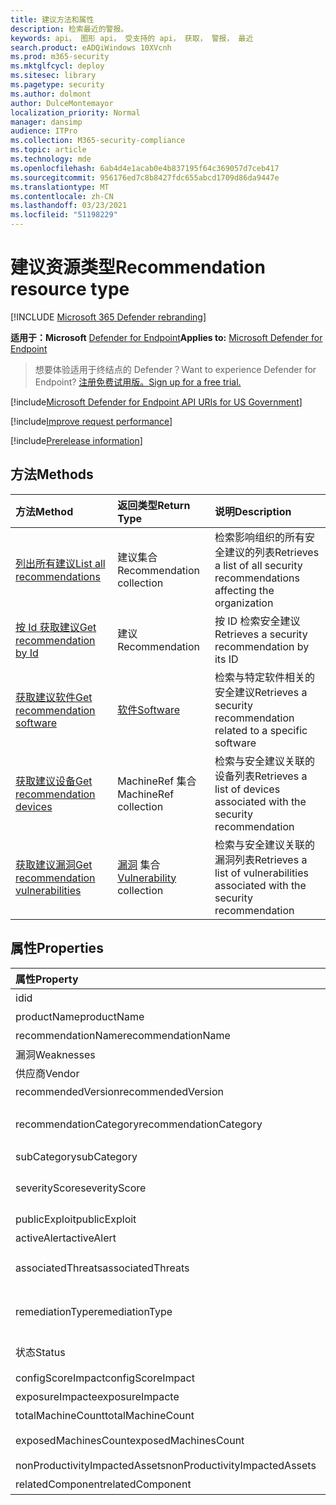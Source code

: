 ```yaml
---
title: 建议方法和属性
description: 检索最近的警报。
keywords: api， 图形 api， 受支持的 api， 获取， 警报， 最近
search.product: eADQiWindows 10XVcnh
ms.prod: m365-security
ms.mktglfcycl: deploy
ms.sitesec: library
ms.pagetype: security
ms.author: dolmont
author: DulceMontemayor
localization_priority: Normal
manager: dansimp
audience: ITPro
ms.collection: M365-security-compliance
ms.topic: article
ms.technology: mde
ms.openlocfilehash: 6ab4d4e1acab0e4b837195f64c369057d7ceb417
ms.sourcegitcommit: 956176ed7c8b8427fdc655abcd1709d86da9447e
ms.translationtype: MT
ms.contentlocale: zh-CN
ms.lasthandoff: 03/23/2021
ms.locfileid: "51198229"
---
```

# <a name="recommendation-resource-type"></a><span data-ttu-id="9e55a-104">建议资源类型</span><span class="sxs-lookup"><span data-stu-id="9e55a-104">Recommendation resource type</span></span>

[!INCLUDE [Microsoft 365 Defender rebranding](../../includes/microsoft-defender.md)]


<span data-ttu-id="9e55a-105">**适用于：Microsoft** [Defender for Endpoint](https://go.microsoft.com/fwlink/?linkid=2154037)</span><span class="sxs-lookup"><span data-stu-id="9e55a-105">**Applies to:** [Microsoft Defender for Endpoint](https://go.microsoft.com/fwlink/?linkid=2154037)</span></span>

> <span data-ttu-id="9e55a-106">想要体验适用于终结点的 Defender？</span><span class="sxs-lookup"><span data-stu-id="9e55a-106">Want to experience Defender for Endpoint?</span></span> [<span data-ttu-id="9e55a-107">注册免费试用版。</span><span class="sxs-lookup"><span data-stu-id="9e55a-107">Sign up for a free trial.</span></span>](https://www.microsoft.com/microsoft-365/windows/microsoft-defender-atp?ocid=docs-wdatp-exposedapis-abovefoldlink) 

[!include[Microsoft Defender for Endpoint API URIs for US Government](../../includes/microsoft-defender-api-usgov.md)]

[!include[Improve request performance](../../includes/improve-request-performance.md)]


[!include[Prerelease information](../../includes/prerelease.md)]

## <a name="methods"></a><span data-ttu-id="9e55a-108">方法</span><span class="sxs-lookup"><span data-stu-id="9e55a-108">Methods</span></span>
<span data-ttu-id="9e55a-109">方法</span><span class="sxs-lookup"><span data-stu-id="9e55a-109">Method</span></span> |<span data-ttu-id="9e55a-110">返回类型</span><span class="sxs-lookup"><span data-stu-id="9e55a-110">Return Type</span></span> |<span data-ttu-id="9e55a-111">说明</span><span class="sxs-lookup"><span data-stu-id="9e55a-111">Description</span></span>
:---|:---|:---
[<span data-ttu-id="9e55a-112">列出所有建议</span><span class="sxs-lookup"><span data-stu-id="9e55a-112">List all recommendations</span></span>](get-all-recommendations.md) | <span data-ttu-id="9e55a-113">建议集合</span><span class="sxs-lookup"><span data-stu-id="9e55a-113">Recommendation collection</span></span> | <span data-ttu-id="9e55a-114">检索影响组织的所有安全建议的列表</span><span class="sxs-lookup"><span data-stu-id="9e55a-114">Retrieves a list of all security recommendations affecting the organization</span></span>
[<span data-ttu-id="9e55a-115">按 Id 获取建议</span><span class="sxs-lookup"><span data-stu-id="9e55a-115">Get recommendation by Id</span></span>](get-recommendation-by-id.md) | <span data-ttu-id="9e55a-116">建议</span><span class="sxs-lookup"><span data-stu-id="9e55a-116">Recommendation</span></span> | <span data-ttu-id="9e55a-117">按 ID 检索安全建议</span><span class="sxs-lookup"><span data-stu-id="9e55a-117">Retrieves a security recommendation by its ID</span></span>
[<span data-ttu-id="9e55a-118">获取建议软件</span><span class="sxs-lookup"><span data-stu-id="9e55a-118">Get recommendation software</span></span>](get-recommendation-software.md)| [<span data-ttu-id="9e55a-119">软件</span><span class="sxs-lookup"><span data-stu-id="9e55a-119">Software</span></span>](software.md) | <span data-ttu-id="9e55a-120">检索与特定软件相关的安全建议</span><span class="sxs-lookup"><span data-stu-id="9e55a-120">Retrieves a security recommendation related to a specific software</span></span>
[<span data-ttu-id="9e55a-121">获取建议设备</span><span class="sxs-lookup"><span data-stu-id="9e55a-121">Get recommendation devices</span></span>](get-recommendation-machines.md)|<span data-ttu-id="9e55a-122">MachineRef 集合</span><span class="sxs-lookup"><span data-stu-id="9e55a-122">MachineRef collection</span></span> | <span data-ttu-id="9e55a-123">检索与安全建议关联的设备列表</span><span class="sxs-lookup"><span data-stu-id="9e55a-123">Retrieves a list of devices associated with the security recommendation</span></span>
[<span data-ttu-id="9e55a-124">获取建议漏洞</span><span class="sxs-lookup"><span data-stu-id="9e55a-124">Get recommendation vulnerabilities</span></span>](get-recommendation-vulnerabilities.md) | <span data-ttu-id="9e55a-125">[漏洞](vulnerability.md) 集合</span><span class="sxs-lookup"><span data-stu-id="9e55a-125">[Vulnerability](vulnerability.md) collection</span></span> | <span data-ttu-id="9e55a-126">检索与安全建议关联的漏洞列表</span><span class="sxs-lookup"><span data-stu-id="9e55a-126">Retrieves a list of vulnerabilities associated with the security recommendation</span></span>


## <a name="properties"></a><span data-ttu-id="9e55a-127">属性</span><span class="sxs-lookup"><span data-stu-id="9e55a-127">Properties</span></span>
<span data-ttu-id="9e55a-128">属性</span><span class="sxs-lookup"><span data-stu-id="9e55a-128">Property</span></span> |   <span data-ttu-id="9e55a-129">类型</span><span class="sxs-lookup"><span data-stu-id="9e55a-129">Type</span></span>   |   <span data-ttu-id="9e55a-130">说明</span><span class="sxs-lookup"><span data-stu-id="9e55a-130">Description</span></span>
:---|:---|:---
<span data-ttu-id="9e55a-131">id</span><span class="sxs-lookup"><span data-stu-id="9e55a-131">id</span></span> | <span data-ttu-id="9e55a-132">String</span><span class="sxs-lookup"><span data-stu-id="9e55a-132">String</span></span> | <span data-ttu-id="9e55a-133">建议 ID</span><span class="sxs-lookup"><span data-stu-id="9e55a-133">Recommendation ID</span></span>
<span data-ttu-id="9e55a-134">productName</span><span class="sxs-lookup"><span data-stu-id="9e55a-134">productName</span></span> | <span data-ttu-id="9e55a-135">String</span><span class="sxs-lookup"><span data-stu-id="9e55a-135">String</span></span> | <span data-ttu-id="9e55a-136">相关软件名称</span><span class="sxs-lookup"><span data-stu-id="9e55a-136">Related software name</span></span>  
<span data-ttu-id="9e55a-137">recommendationName</span><span class="sxs-lookup"><span data-stu-id="9e55a-137">recommendationName</span></span> | <span data-ttu-id="9e55a-138">String</span><span class="sxs-lookup"><span data-stu-id="9e55a-138">String</span></span> | <span data-ttu-id="9e55a-139">建议名称</span><span class="sxs-lookup"><span data-stu-id="9e55a-139">Recommendation name</span></span>
<span data-ttu-id="9e55a-140">漏洞</span><span class="sxs-lookup"><span data-stu-id="9e55a-140">Weaknesses</span></span> | <span data-ttu-id="9e55a-141">长型</span><span class="sxs-lookup"><span data-stu-id="9e55a-141">Long</span></span> | <span data-ttu-id="9e55a-142">发现的漏洞数量</span><span class="sxs-lookup"><span data-stu-id="9e55a-142">Number of discovered vulnerabilities</span></span>
<span data-ttu-id="9e55a-143">供应商</span><span class="sxs-lookup"><span data-stu-id="9e55a-143">Vendor</span></span> | <span data-ttu-id="9e55a-144">String</span><span class="sxs-lookup"><span data-stu-id="9e55a-144">String</span></span> | <span data-ttu-id="9e55a-145">相关供应商名称</span><span class="sxs-lookup"><span data-stu-id="9e55a-145">Related vendor name</span></span>
<span data-ttu-id="9e55a-146">recommendedVersion</span><span class="sxs-lookup"><span data-stu-id="9e55a-146">recommendedVersion</span></span> | <span data-ttu-id="9e55a-147">String</span><span class="sxs-lookup"><span data-stu-id="9e55a-147">String</span></span> | <span data-ttu-id="9e55a-148">建议版本</span><span class="sxs-lookup"><span data-stu-id="9e55a-148">Recommended version</span></span>
<span data-ttu-id="9e55a-149">recommendationCategory</span><span class="sxs-lookup"><span data-stu-id="9e55a-149">recommendationCategory</span></span> | <span data-ttu-id="9e55a-150">String</span><span class="sxs-lookup"><span data-stu-id="9e55a-150">String</span></span> | <span data-ttu-id="9e55a-151">建议类别。</span><span class="sxs-lookup"><span data-stu-id="9e55a-151">Recommendation category.</span></span> <span data-ttu-id="9e55a-152">可能的值包括："Accounts"、"Application"、"Network"、"OS"、"SecurityStack"</span><span class="sxs-lookup"><span data-stu-id="9e55a-152">Possible values are: "Accounts", "Application", "Network", "OS", "SecurityStack</span></span>
<span data-ttu-id="9e55a-153">subCategory</span><span class="sxs-lookup"><span data-stu-id="9e55a-153">subCategory</span></span> | <span data-ttu-id="9e55a-154">String</span><span class="sxs-lookup"><span data-stu-id="9e55a-154">String</span></span> | <span data-ttu-id="9e55a-155">建议子类别</span><span class="sxs-lookup"><span data-stu-id="9e55a-155">Recommendation sub-category</span></span>
<span data-ttu-id="9e55a-156">severityScore</span><span class="sxs-lookup"><span data-stu-id="9e55a-156">severityScore</span></span> | <span data-ttu-id="9e55a-157">双精度</span><span class="sxs-lookup"><span data-stu-id="9e55a-157">Double</span></span> | <span data-ttu-id="9e55a-158">配置对组织的 Microsoft 设备安全分数的潜在影响 (1-10) </span><span class="sxs-lookup"><span data-stu-id="9e55a-158">Potential impact of the configuration to the organization's Microsoft Secure Score for Devices (1-10)</span></span>
<span data-ttu-id="9e55a-159">publicExploit</span><span class="sxs-lookup"><span data-stu-id="9e55a-159">publicExploit</span></span> | <span data-ttu-id="9e55a-160">Boolean</span><span class="sxs-lookup"><span data-stu-id="9e55a-160">Boolean</span></span> | <span data-ttu-id="9e55a-161">公共攻击可用</span><span class="sxs-lookup"><span data-stu-id="9e55a-161">Public exploit is available</span></span> 
<span data-ttu-id="9e55a-162">activeAlert</span><span class="sxs-lookup"><span data-stu-id="9e55a-162">activeAlert</span></span> | <span data-ttu-id="9e55a-163">Boolean</span><span class="sxs-lookup"><span data-stu-id="9e55a-163">Boolean</span></span> | <span data-ttu-id="9e55a-164">活动警报与此建议关联</span><span class="sxs-lookup"><span data-stu-id="9e55a-164">Active alert is associated with this recommendation</span></span>
<span data-ttu-id="9e55a-165">associatedThreats</span><span class="sxs-lookup"><span data-stu-id="9e55a-165">associatedThreats</span></span> | <span data-ttu-id="9e55a-166">String collection</span><span class="sxs-lookup"><span data-stu-id="9e55a-166">String collection</span></span> | <span data-ttu-id="9e55a-167">威胁分析报告与此建议关联</span><span class="sxs-lookup"><span data-stu-id="9e55a-167">Threat analytics report is associated with this recommendation</span></span>
<span data-ttu-id="9e55a-168">remediationType</span><span class="sxs-lookup"><span data-stu-id="9e55a-168">remediationType</span></span> | <span data-ttu-id="9e55a-169">String</span><span class="sxs-lookup"><span data-stu-id="9e55a-169">String</span></span> | <span data-ttu-id="9e55a-170">修正类型。</span><span class="sxs-lookup"><span data-stu-id="9e55a-170">Remediation type.</span></span> <span data-ttu-id="9e55a-171">可能的值是："ConfigurationChange"、"Update"、"Upgrade"、"Uninstall"</span><span class="sxs-lookup"><span data-stu-id="9e55a-171">Possible values are: "ConfigurationChange","Update","Upgrade","Uninstall"</span></span>
<span data-ttu-id="9e55a-172">状态</span><span class="sxs-lookup"><span data-stu-id="9e55a-172">Status</span></span> | <span data-ttu-id="9e55a-173">枚举</span><span class="sxs-lookup"><span data-stu-id="9e55a-173">Enum</span></span> | <span data-ttu-id="9e55a-174">建议例外状态。</span><span class="sxs-lookup"><span data-stu-id="9e55a-174">Recommendation exception status.</span></span> <span data-ttu-id="9e55a-175">可能的值是："Active"和"Exception"</span><span class="sxs-lookup"><span data-stu-id="9e55a-175">Possible values are: "Active" and "Exception"</span></span>
<span data-ttu-id="9e55a-176">configScoreImpact</span><span class="sxs-lookup"><span data-stu-id="9e55a-176">configScoreImpact</span></span> | <span data-ttu-id="9e55a-177">双精度</span><span class="sxs-lookup"><span data-stu-id="9e55a-177">Double</span></span> | <span data-ttu-id="9e55a-178">Microsoft 设备影响安全分数</span><span class="sxs-lookup"><span data-stu-id="9e55a-178">Microsoft Secure Score for Devices impact</span></span>
<span data-ttu-id="9e55a-179">exposureImpacte</span><span class="sxs-lookup"><span data-stu-id="9e55a-179">exposureImpacte</span></span> | <span data-ttu-id="9e55a-180">双精度</span><span class="sxs-lookup"><span data-stu-id="9e55a-180">Double</span></span> | <span data-ttu-id="9e55a-181">曝光分数影响</span><span class="sxs-lookup"><span data-stu-id="9e55a-181">Exposure score impact</span></span>
<span data-ttu-id="9e55a-182">totalMachineCount</span><span class="sxs-lookup"><span data-stu-id="9e55a-182">totalMachineCount</span></span> | <span data-ttu-id="9e55a-183">长型</span><span class="sxs-lookup"><span data-stu-id="9e55a-183">Long</span></span> | <span data-ttu-id="9e55a-184">已安装设备的数量</span><span class="sxs-lookup"><span data-stu-id="9e55a-184">Number of installed devices</span></span>
<span data-ttu-id="9e55a-185">exposedMachinesCount</span><span class="sxs-lookup"><span data-stu-id="9e55a-185">exposedMachinesCount</span></span> | <span data-ttu-id="9e55a-186">长型</span><span class="sxs-lookup"><span data-stu-id="9e55a-186">Long</span></span> | <span data-ttu-id="9e55a-187">向漏洞公开的已安装设备的数量</span><span class="sxs-lookup"><span data-stu-id="9e55a-187">Number of installed devices that are exposed to vulnerabilities</span></span>
<span data-ttu-id="9e55a-188">nonProductivityImpactedAssets</span><span class="sxs-lookup"><span data-stu-id="9e55a-188">nonProductivityImpactedAssets</span></span> | <span data-ttu-id="9e55a-189">长型</span><span class="sxs-lookup"><span data-stu-id="9e55a-189">Long</span></span> | <span data-ttu-id="9e55a-190">不受影响的设备数量</span><span class="sxs-lookup"><span data-stu-id="9e55a-190">Number of devices which are not affected</span></span>  
<span data-ttu-id="9e55a-191">relatedComponent</span><span class="sxs-lookup"><span data-stu-id="9e55a-191">relatedComponent</span></span> | <span data-ttu-id="9e55a-192">String</span><span class="sxs-lookup"><span data-stu-id="9e55a-192">String</span></span> |  <span data-ttu-id="9e55a-193">相关软件组件</span><span class="sxs-lookup"><span data-stu-id="9e55a-193">Related software component</span></span>
